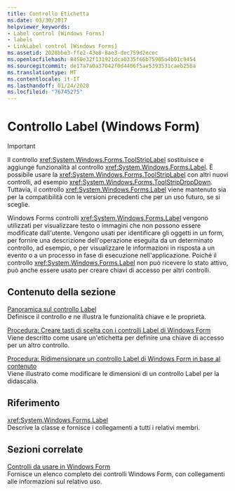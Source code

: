 ```yaml
---
title: Controllo Etichetta
ms.date: 03/30/2017
helpviewer_keywords:
- Label control [Windows Forms]
- labels
- LinkLabel control [Windows Forms]
ms.assetid: 2028bbe3-ffe2-43e8-8ae3-dec759d2ecec
ms.openlocfilehash: 8450e32f131921dca0335f66b75905a4b01c9454
ms.sourcegitcommit: de17a7a0a37042f0d4406f5ae5393531caeb25ba
ms.translationtype: MT
ms.contentlocale: it-IT
ms.lasthandoff: 01/24/2020
ms.locfileid: "76745275"
---
```

# <a name="label-control-windows-forms"></a>Controllo Label (Windows Form)
> [!IMPORTANT]
> Il controllo <xref:System.Windows.Forms.ToolStripLabel> sostituisce e aggiunge funzionalità al controllo <xref:System.Windows.Forms.Label>. È possibile usare la <xref:System.Windows.Forms.ToolStripLabel> con altri nuovi controlli, ad esempio <xref:System.Windows.Forms.ToolStripDropDown>. Tuttavia, il controllo <xref:System.Windows.Forms.Label> viene mantenuto sia per la compatibilità con le versioni precedenti che per un uso futuro, se si sceglie.  
  
 Windows Forms controlli <xref:System.Windows.Forms.Label> vengono utilizzati per visualizzare testo o immagini che non possono essere modificate dall'utente. Vengono usati per identificare gli oggetti in un form, per fornire una descrizione dell'operazione eseguita da un determinato controllo, ad esempio, o per visualizzare le informazioni in risposta a un evento o a un processo in fase di esecuzione nell'applicazione. Poiché il controllo <xref:System.Windows.Forms.Label> non può ricevere lo stato attivo, può anche essere usato per creare chiavi di accesso per altri controlli.  
  
## <a name="in-this-section"></a>Contenuto della sezione  
 [Panoramica sul controllo Label](label-control-overview-windows-forms.md)  
 Definisce il controllo e ne illustra le funzionalità chiave e le proprietà.  
  
 [Procedura: Creare tasti di scelta con i controlli Label di Windows Form](how-to-create-access-keys-with-windows-forms-label-controls.md)  
 Viene descritto come usare un'etichetta per definire una chiave di accesso per un altro controllo.  
  
 [Procedura: Ridimensionare un controllo Label di Windows Form in base al contenuto](how-to-size-a-windows-forms-label-control-to-fit-its-contents.md)  
 Viene illustrato come modificare le dimensioni di un controllo Label per la didascalia.  
  
## <a name="reference"></a>Riferimento  
 <xref:System.Windows.Forms.Label>  
 Descrive la classe e fornisce i collegamenti a tutti i relativi membri.  
  
## <a name="related-sections"></a>Sezioni correlate  
 [Controlli da usare in Windows Form](controls-to-use-on-windows-forms.md)  
 Fornisce un elenco completo dei controlli Windows Form, con collegamenti alle informazioni sul relativo uso.
